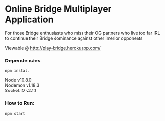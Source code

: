 # Online Bridge Multiplayer Application

For those Bridge enthusiasts who miss their OG partners who live too far IRL to continue their Bridge dominance against other inferior opponents

Viewable @ http://play-bridge.herokuapp.com/

### Dependencies
```
npm install
```
Node v10.8.0 <br />
Nodemon v1.18.3 <br />
Socket.IO v2.1.1 <br />


### How to Run: 

```
npm start
```
